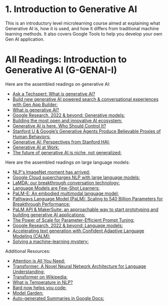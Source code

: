 # 1. Introduction to Generative AI

This is an introductory level microlearning course aimed at explaining what Generative AI is, how it is used, and how it differs from traditional machine learning methods. It also covers Google Tools to help you develop your own Gen AI application. 


# All Readings: Introduction to Generative AI (G-GENAI-I)
Here are the assembled readings on generative AI:
- [Ask a Techspert: What is generative AI?](https://blog.google/inside-google/googlers/ask-a-techspert/what-is-generative-ai/)
- [Build new generative AI powered search & conversational experiences with Gen App Builder:](https://cloud.google.com/blog/products/ai-machine-learning/create-generative-apps-inminutes-with-gen-app-builder)
- [What is generative AI?](https://www.mckinsey.com/featured-insights/mckinsey-explainers/what-is-generative-ai)
- [Google Research, 2022 & beyond: Generative models:](https://ai.googleblog.com/2023/01/google-research-2022-beyond-language.html#GenerativeModels)
- [Building the most open and innovative AI ecosystem:](https://cloud.google.com/blog/products/ai-machine-learning/building-an-open-generative-ai-partner-ecosystem)
- [Generative AI is here. Who Should Control It?](https://www.nytimes.com/2022/10/21/podcastshard-fork-generative-artificial-intelligence.html)
- [Stanford U & Google’s Generative Agents Produce Believable Proxies of Human Behaviors:](https://syncedreview.com/2023/04/12/stanford-u-googles-generative-agents-produce-believable-proxies-of-human-behaviours/)
- [Generative AI: Perspectives from Stanford HAI:](https://hai.stanford.edu/sites/default/files/2023-03/Generative_AI_HAI_Perspectives.pdf)
- [Generative AI at Work:](https://www.nber.org/system/files/working_papers/w31161/w31161.pdf)
- [The future of generative AI is niche, not generalized:](https://www.technologyreview.com/2023/04/27/1072102/the-future-of-generative-ai-isniche-not-generalized/)


Here are the assembled readings on large language models:
- [NLP's ImageNet moment has arrived: ](https://thegradient.pub/nlp-imagenet/)
- [Google Cloud supercharges NLP with large language models:](https://cloud.google.com/blog/products/ai-machine-learning/google-cloud-supercharges-nlp-with-large-language-models)
- [LaMDA: our breakthrough conversation technology:](https://blog.google/technology/ai/lamda/)
- [Language Models are Few-Shot Learners:](https://proceedings.neurips.cc/paper/2020/file/1457c0d6bfcb4967418bfb8ac142f64aPaper.pdf)
- [PaLM-E: An embodied multimodal language model:](https://ai.googleblog.com/2023/03/palm-e-embodied-multimodal-language.html)
- [Pathways Language Model (PaLM): Scaling to 540 Billion Parameters for Breakthrough Performance:](https://ai.googleblog.com/2022/04/pathways-language-model-palm-scaling-to.html)
- [PaLM API & MakerSuite: an approachable way to start prototyping and building generative AI applications:](https://developers.googleblog.com/2023/03/announcing-palm-api-and-makersuite.html)
- [The Power of Scale for Parameter-Efficient Prompt Tuning:](https://proceedings.neurips.cc/paper/2020/file/1457c0d6bfcb4967418bfb8ac142f64aPaper.pdf)
- [Google Research, 2022 & beyond: Language models:](https://ai.googleblog.com/2023/01/google-research-2022-beyond-language.html#LanguageModels)
- [Accelerating text generation with Confident Adaptive Language Modeling (CALM):](https://ai.googleblog.com/2022/12/accelerating-text-generation-with.html)
- [Solving a machine-learning mystery:](https://news.mit.edu/2023/large-language-models-in-context-learning-0207)

Additional Resources:
- [Attention is All You Need:](https://research.google/pubs/pub46201/)
- [Transformer: A Novel Neural Network Architecture for Language Understanding:](https://ai.googleblog.com/2017/08/transformer-novel-neural-network.html)
- [Transformer on Wikipedia:](https://en.wikipedia.org/wiki/Transformer_(machine_learning_model)#:~:text=Transformers%20were%20introduced%20in%202017,allowing%20training%20on%20larger%20datasets)
- [What is Temperature in NLP?](https://lukesalamone.github.io/posts/what-is-temperature/)
- [Bard now helps you code:](https://blog.google/technology/ai/code-with-bard/)
- [Model Garden:](https://cloud.google.com/model-garden)
- [Auto-generated Summaries in Google Docs:](https://ai.googleblog.com/2022/03/auto-generated-summaries-in-google-docs.html)

